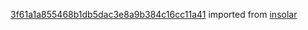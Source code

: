 [3f61a1a855468b1db5dac3e8a9b384c16cc11a41](https://github.com/insolar/insolar/commit/3f61a1a855468b1db5dac3e8a9b384c16cc11a41) imported from [insolar](https://github.com/insolar/insolar)
